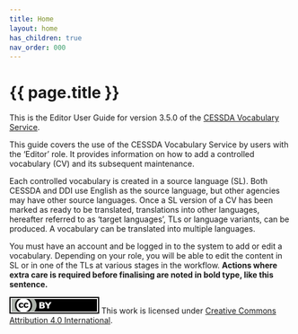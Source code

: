 ```yaml
---
title: Home
layout: home
has_children: true
nav_order: 000
---
```


# {{ page.title }}

This is the Editor User Guide for version 3.5.0 of the [CESSDA Vocabulary Service](https://vocabularies.cessda.eu/).

This guide covers the use of the CESSDA Vocabulary Service by users with the ‘Editor’ role.
It provides information on how to add a controlled vocabulary (CV) and its subsequent maintenance.

Each controlled vocabulary is created in a source language (SL).
Both CESSDA and DDI use English as the source language, but other agencies may have other source languages.
Once a SL version of a CV has been marked as ready to be translated, translations into other languages,
hereafter referred to as ‘target languages’, TLs or language variants, can be produced.
A vocabulary can be translated into multiple languages.

You must have an account and be logged in to the system to add or edit a vocabulary.
Depending on your role, you will be able to edit the content in SL or in one of the TLs at various stages in the workflow.
**Actions where extra care is required before finalising are noted in bold type, like this sentence.**

![CC-BY-4.0](images/cc-by.svg "CC-BY-4.0")
This work is licensed under [Creative Commons Attribution 4.0 International](https://creativecommons.org/licenses/by/4.0/).
